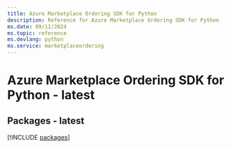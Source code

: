 ```yaml
---
title: Azure Marketplace Ordering SDK for Python
description: Reference for Azure Marketplace Ordering SDK for Python
ms.date: 09/11/2024
ms.topic: reference
ms.devlang: python
ms.service: marketplaceordering
---
```

# Azure Marketplace Ordering SDK for Python - latest
## Packages - latest
[!INCLUDE [packages](marketplace-ordering-index.md)]